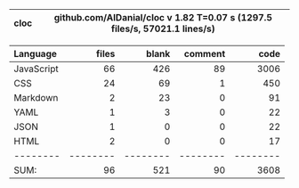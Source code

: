 
cloc|github.com/AlDanial/cloc v 1.82  T=0.07 s (1297.5 files/s, 57021.1 lines/s)
--- | ---

Language|files|blank|comment|code
:-------|-------:|-------:|-------:|-------:
JavaScript|66|426|89|3006
CSS|24|69|1|450
Markdown|2|23|0|91
YAML|1|3|0|22
JSON|1|0|0|22
HTML|2|0|0|17
--------|--------|--------|--------|--------
SUM:|96|521|90|3608
